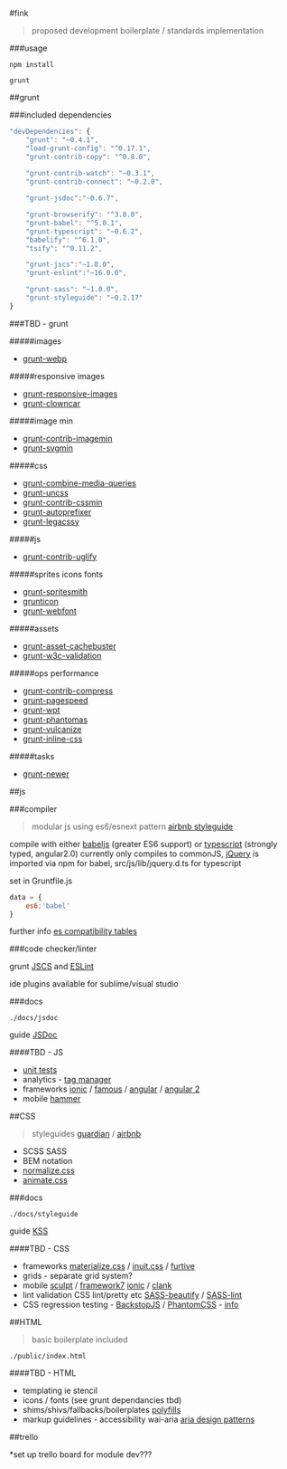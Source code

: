 #fink
>proposed development boilerplate / standards implementation

###usage

```shell
npm install
```

```shell
grunt
```

##grunt

###included dependencies

```js
"devDependencies": {
    "grunt": "~0.4.1",
    "load-grunt-config": "^0.17.1",
    "grunt-contrib-copy": "^0.8.0",
        
    "grunt-contrib-watch": "~0.3.1",
    "grunt-contrib-connect": "~0.2.0",

    "grunt-jsdoc":"~0.6.7",

    "grunt-browserify": "^3.8.0",
    "grunt-babel": "^5.0.1",
    "grunt-typescript": "~0.6.2",
    "babelify": "^6.1.0",
    "tsify": "^0.11.2",

    "grunt-jscs":"~1.8.0",
    "grunt-eslint":"~16.0.0",

    "grunt-sass": "~1.0.0",
    "grunt-styleguide": "~0.2.17"
}
```

###TBD - grunt

#####images
* [grunt-webp](https://github.com/somerandomdude/grunt-webp)

#####responsive images
* [grunt-responsive-images](https://github.com/andismith/grunt-responsive-images)
* [grunt-clowncar](https://www.npmjs.com/package/grunt-clowncar)

#####image min
* [grunt-contrib-imagemin](https://github.com/gruntjs/grunt-contrib-imagemin)
* [grunt-svgmin](https://github.com/sindresorhus/grunt-svgmin)

#####css
* [grunt-combine-media-queries](https://github.com/buildingblocks/grunt-combine-media-queries)
* [grunt-uncss](https://github.com/addyosmani/grunt-uncss)
* [grunt-contrib-cssmin](https://github.com/gruntjs/grunt-contrib-cssmin)
* [grunt-autoprefixer](https://github.com/nDmitry/grunt-autoprefixer)
* [grunt-legacssy](https://github.com/robinpokorny/grunt-legacssy)

#####js
* [grunt-contrib-uglify](https://github.com/gruntjs/grunt-contrib-uglify)

#####sprites icons fonts
* [grunt-spritesmith](https://github.com/Ensighten/grunt-spritesmith)
* [grunticon](https://github.com/filamentgroup/grunticon)
* [grunt-webfont](https://github.com/sapegin/grunt-webfont)

#####assets
* [grunt-asset-cachebuster](https://www.npmjs.com/package/grunt-asset-cachebuster)
* [grunt-w3c-validation](https://www.npmjs.com/package/grunt-w3c-validation)

#####ops performance
* [grunt-contrib-compress](https://github.com/gruntjs/grunt-contrib-compress)
* [grunt-pagespeed](https://www.npmjs.com/package/grunt-pagespeed)
* [grunt-wpt](https://www.npmjs.com/package/grunt-wpt)
* [grunt-phantomas](https://www.npmjs.com/package/grunt-phantomas)
* [grunt-vulcanize](https://github.com/Polymer/grunt-vulcanize)
* [grunt-inline-css](https://github.com/jgallen23/grunt-inline-css)

#####tasks
* [grunt-newer](https://www.npmjs.com/package/grunt-newer)

##js

###compiler

>modular js using es6/esnext pattern [airbnb styleguide](https://github.com/airbnb/javascript)

compile with either [babeljs](https://babeljs.io/) (greater ES6 support) or [typescript](http://www.typescriptlang.org/) (strongly typed, angular2.0) currently only compiles to commonJS, [jQuery](https://jquery.com/) is imported via npm for babel, src/js/lib/jquery.d.ts for typescript

set in Gruntfile.js
```js
data = {
    es6:'babel'
}
```

further info [es compatibility tables](http://kangax.github.io/compat-table/es5/)

###code checker/linter

grunt [JSCS](http://jscs.info/) and [ESLint](http://eslint.org/)

ide plugins available for sublime/visual studio

###docs
```
./docs/jsdoc
```

guide [JSDoc](http://usejsdoc.org/)

####TBD - JS
>
* [unit tests](http://stackoverflow.com/questions/300855/javascript-unit-test-tools-for-tdd)
* analytics - [tag manager](http://www.google.co.uk/tagmanager/)
* frameworks [ionic](http://ionicframework.com/) / [famous](http://famous.org/) / [angular](https://angularjs.org) / [angular 2](https://angular.io/)
* mobile [hammer](http://hammerjs.github.io/)

##CSS
>styleguides [guardian](https://github.com/guardian/frontend/wiki/CSS-guidelines) / [airbnb](https://github.com/airbnb/css)

* SCSS SASS
* BEM notation
* [normalize.css](http://necolas.github.io/normalize.css/)
* [animate.css](https://daneden.github.io/animate.css/)

###docs
```
./docs/styleguide
```

guide [KSS](https://www.npmjs.com/package/grunt-kss)

####TBD - CSS
>
* frameworks [materialize.css](http://materializecss.com/) / [inuit.css](https://github.com/inuitcss) / [furtive](http://furtive.co/)
* grids - separate grid system?
* mobile [sculpt](https://www.heartinternet.uk/sculpt?__ja=tsid:60927|cgn:6157437) / [framework7](http://www.idangero.us/framework7/#.VaO53_lVhuB) [ionic](http://ionicframework.com/) / [clank](http://getclank.com/)
* lint validation CSS lint/pretty etc [SASS-beautify](https://github.com/badsyntax/SassBeautify) / [SASS-lint](https://github.com/brigade/scss-lint)
* CSS regression testing - [BackstopJS](https://github.com/garris/BackstopJS) / [PhantomCSS](https://github.com/Huddle/PhantomCSS) - [info](https://www.phase2technology.com/css-testing-with-phantomcss-phantomjs-casperjs-and-grunt/)

##HTML

>basic boilerplate included

```
./public/index.html
```

####TBD - HTML
>
* templating ie stencil
* icons / fonts (see grunt dependancies tbd)
* shims/shivs/fallbacks/boilerplates [polyfills](https://github.com/Modernizr/Modernizr/wiki/HTML5-Cross-Browser-Polyfills)
* markup guidelines - accessibility wai-aria [aria design patterns](http://www.creativebloq.com/html5/5-html5-and-aria-design-patterns-7133753) 

##trello

*set up trello board for module dev???